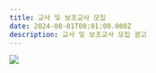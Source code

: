 ```yaml
---
title: 교사 및 보조교사 모집
date: 2024-08-01T00:01:00.000Z
description: 교사 및 보조교사 모집 광고
---
```

![](/img/성-김대건-한국학교-교사모집-포스터.png)
